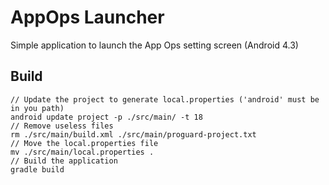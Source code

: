 AppOps Launcher
===============

Simple application to launch the App Ops setting screen (Android 4.3)

Build
-----

    // Update the project to generate local.properties ('android' must be in you path)
    android update project -p ./src/main/ -t 18
    // Remove useless files
    rm ./src/main/build.xml ./src/main/proguard-project.txt
    // Move the local.properties file
    mv ./src/main/local.properties .
    // Build the application
    gradle build


